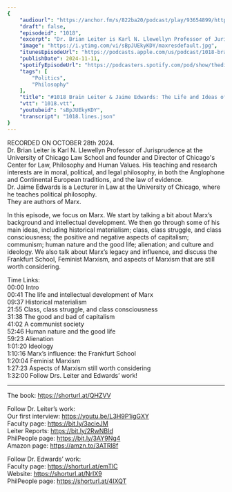 ```yaml
---
{
	"audiourl": "https://anchor.fm/s/822ba20/podcast/play/93654899/https%3A%2F%2Fd3ctxlq1ktw2nl.cloudfront.net%2Fstaging%2F2024-9-28%2F28c810a6-b07d-b9fb-72fa-4c9bd77bbd24.m4a",
	"draft": false,
	"episodeid": "1018",
	"excerpt": "Dr. Brian Leiter is Karl N. Llewellyn Professor of Jurisprudence at the University of Chicago Law School and founder and Director of Chicago's Center for Law, Philosophy and Human Values. His teaching and research interests are in moral, political, and legal philosophy, in both the Anglophone and Continental European traditions, and the law of evidence.  ",
	"image": "https://i.ytimg.com/vi/sBpJUEkyKDY/maxresdefault.jpg",
	"itunesEpisodeUrl": "https://podcasts.apple.com/us/podcast/1018-brain-leiter-jaime-edwards-the-life-and-ideas-of-marx/id1451347236?i=1000676537279&uo=4",
	"publishDate": 2024-11-11,
	"spotifyEpisodeUrl": "https://podcasters.spotify.com/pod/show/thedissenter/episodes/1018-Brain-Leiter--Jaime-Edwards-The-Life-and-Ideas-of-Marx-e2q8kdj",
	"tags": [
		"Politics",
		"Philosophy"
	],
	"title": "#1018 Brain Leiter & Jaime Edwards: The Life and Ideas of Marx",
	"vtt": "1018.vtt",
	"youtubeid": "sBpJUEkyKDY",
	"transcript": "1018.lines.json"
}
---
```

RECORDED ON OCTOBER 28th 2024.  
Dr. Brian Leiter is Karl N. Llewellyn Professor of Jurisprudence at the University of Chicago Law School and founder and Director of Chicago's Center for Law, Philosophy and Human Values. His teaching and research interests are in moral, political, and legal philosophy, in both the Anglophone and Continental European traditions, and the law of evidence.  
Dr. Jaime Edwards is a Lecturer in Law at the University of Chicago, where he teaches political philosophy.  
They are authors of Marx.

In this episode, we focus on Marx. We start by talking a bit about Marx’s background and intellectual development. We then go through some of his main ideas, including historical materialism; class, class struggle, and class consciousness; the positive and negative aspects of capitalism; communism; human nature and the good life; alienation; and culture and ideology. We also talk about Marx’s legacy and influence, and discuss the Frankfurt School, Feminist Marxism, and  aspects of Marxism that are still worth considering.

Time Links:  
<time>00:00</time> Intro  
<time>00:41</time> The life and intellectual development of Marx  
<time>09:37</time> Historical materialism  
<time>21:55</time> Class, class struggle, and class consciousness  
<time>31:38</time> The good and bad of capitalism  
<time>41:02</time> A communist society  
<time>52:46</time> Human nature and the good life  
<time>59:23</time> Alienation  
<time>1:01:20</time> Ideology  
<time>1:10:16</time> Marx’s influence: the Frankfurt School  
<time>1:20:04</time> Feminist Marxism  
<time>1:27:23</time> Aspects of Marxism still worth considering  
<time>1:32:00</time> Follow Drs. Leiter and Edwards’ work!

---

The book: https://shorturl.at/QHZVV

Follow Dr. Leiter’s work:  
Our first interview: https://youtu.be/L3H9P1igGXY  
Faculty page: https://bit.ly/3acieJM  
Leiter Reports: https://bit.ly/2RwNBId  
PhilPeople page: https://bit.ly/3AY9Ng4  
Amazon page: https://amzn.to/3ATRl8f

Follow Dr. Edwards’ work:  
Faculty page: https://shorturl.at/emTlC  
Website: https://shorturl.at/NrIX9  
PhilPeople page: https://shorturl.at/4IXQT
